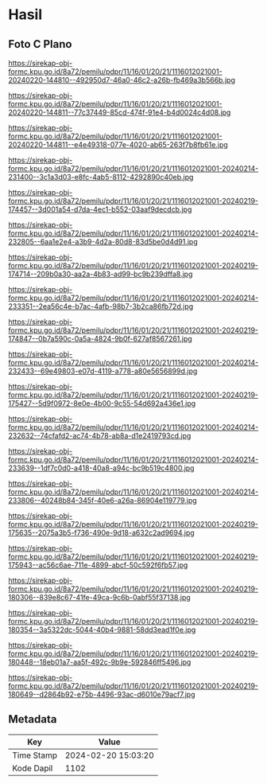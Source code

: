 # Hasil

## Foto C Plano

https://sirekap-obj-formc.kpu.go.id/8a72/pemilu/pdpr/11/16/01/20/21/1116012021001-20240220-144810--492950d7-46a0-46c2-a26b-fb469a3b566b.jpg

https://sirekap-obj-formc.kpu.go.id/8a72/pemilu/pdpr/11/16/01/20/21/1116012021001-20240220-144811--77c37449-85cd-474f-91e4-b4d0024c4d08.jpg

https://sirekap-obj-formc.kpu.go.id/8a72/pemilu/pdpr/11/16/01/20/21/1116012021001-20240220-144811--e4e49318-077e-4020-ab65-263f7b8fb61e.jpg

https://sirekap-obj-formc.kpu.go.id/8a72/pemilu/pdpr/11/16/01/20/21/1116012021001-20240214-231400--3c1a3d03-e8fc-4ab5-8112-4292890c40eb.jpg

https://sirekap-obj-formc.kpu.go.id/8a72/pemilu/pdpr/11/16/01/20/21/1116012021001-20240219-174457--3d001a54-d7da-4ec1-b552-03aaf9decdcb.jpg

https://sirekap-obj-formc.kpu.go.id/8a72/pemilu/pdpr/11/16/01/20/21/1116012021001-20240214-232805--6aa1e2e4-a3b9-4d2a-80d8-83d5be0d4d91.jpg

https://sirekap-obj-formc.kpu.go.id/8a72/pemilu/pdpr/11/16/01/20/21/1116012021001-20240219-174714--209b0a30-aa2a-4b83-ad99-bc9b239dffa8.jpg

https://sirekap-obj-formc.kpu.go.id/8a72/pemilu/pdpr/11/16/01/20/21/1116012021001-20240214-233351--2ea56c4e-b7ac-4afb-98b7-3b2ca86fb72d.jpg

https://sirekap-obj-formc.kpu.go.id/8a72/pemilu/pdpr/11/16/01/20/21/1116012021001-20240219-174847--0b7a590c-0a5a-4824-9b0f-627af8567261.jpg

https://sirekap-obj-formc.kpu.go.id/8a72/pemilu/pdpr/11/16/01/20/21/1116012021001-20240214-232433--69e49803-e07d-4119-a778-a80e5656899d.jpg

https://sirekap-obj-formc.kpu.go.id/8a72/pemilu/pdpr/11/16/01/20/21/1116012021001-20240219-175427--5d9f0972-8e0e-4b00-9c55-54d692a436e1.jpg

https://sirekap-obj-formc.kpu.go.id/8a72/pemilu/pdpr/11/16/01/20/21/1116012021001-20240214-232632--74cfafd2-ac74-4b78-ab8a-d1e2419793cd.jpg

https://sirekap-obj-formc.kpu.go.id/8a72/pemilu/pdpr/11/16/01/20/21/1116012021001-20240214-233639--1df7c0d0-a418-40a8-a94c-bc9b519c4800.jpg

https://sirekap-obj-formc.kpu.go.id/8a72/pemilu/pdpr/11/16/01/20/21/1116012021001-20240214-233806--40248b84-345f-40e6-a26a-86904e119779.jpg

https://sirekap-obj-formc.kpu.go.id/8a72/pemilu/pdpr/11/16/01/20/21/1116012021001-20240219-175635--2075a3b5-f736-490e-9d18-a632c2ad9694.jpg

https://sirekap-obj-formc.kpu.go.id/8a72/pemilu/pdpr/11/16/01/20/21/1116012021001-20240219-175943--ac56c6ae-711e-4899-abcf-50c592f6fb57.jpg

https://sirekap-obj-formc.kpu.go.id/8a72/pemilu/pdpr/11/16/01/20/21/1116012021001-20240219-180306--839e8c67-41fe-49ca-9c6b-0abf55f37138.jpg

https://sirekap-obj-formc.kpu.go.id/8a72/pemilu/pdpr/11/16/01/20/21/1116012021001-20240219-180354--3a5322dc-5044-40b4-9881-58dd3ead1f0e.jpg

https://sirekap-obj-formc.kpu.go.id/8a72/pemilu/pdpr/11/16/01/20/21/1116012021001-20240219-180448--18eb01a7-aa5f-492c-9b9e-592846ff5496.jpg

https://sirekap-obj-formc.kpu.go.id/8a72/pemilu/pdpr/11/16/01/20/21/1116012021001-20240219-180649--d2864b92-e75b-4496-93ac-d6010e79acf7.jpg


## Metadata

| Key        | Value               |
| ---------- | ------------------- |
| Time Stamp | 2024-02-20 15:03:20 |
| Kode Dapil | 1102                |



